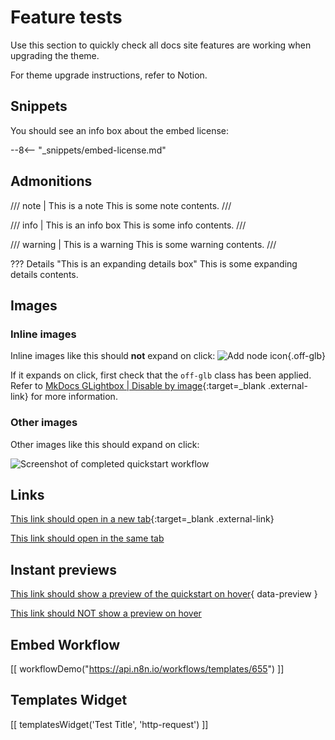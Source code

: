 # Feature tests

Use this section to quickly check all docs site features are working when upgrading the theme.

For theme upgrade instructions, refer to Notion.

## Snippets

You should see an info box about the embed license:

--8<-- "_snippets/embed-license.md"

## Admonitions

/// note | This is a note
This is some note contents.
///

/// info | This is an info box
This is some info contents.
///

/// warning | This is a warning
This is some warning contents.
///

??? Details "This is an expanding details box"
	This is some expanding details contents.

## Images

### Inline images

Inline images like this should **not** expand on click: <span class="inline-image">![Add node icon](/_images/try-it-out/add-node-small.png){.off-glb}</span>

If it expands on click, first check that the `off-glb` class has been applied. Refer to [MkDocs GLightbox | Disable by image](https://blueswen.github.io/mkdocs-glightbox/disable/image/){:target=_blank .external-link} for more information.

### Other images

Other images like this should expand on click:

![Screenshot of completed quickstart workflow](/_images/try-it-out/quickstart/very-quick-quickstart-workflow.png)

## Links

[This link should open in a new tab](https://example.com/){:target=_blank .external-link}

[This link should open in the same tab](/try-it-out/quickstart/)

## Instant previews

[This link should show a preview of the quickstart on hover](/try-it-out/quickstart/){ data-preview }

[This link should NOT show a preview on hover](/try-it-out/quickstart/)

## Embed Workflow
[[ workflowDemo("https://api.n8n.io/workflows/templates/655") ]]

## Templates Widget
<!-- see https://www.notion.so/n8n/Pull-in-templates-for-the-integrations-pages-37c716837b804d30a33b47475f6e3780 -->
[[ templatesWidget('Test Title', 'http-request') ]]
